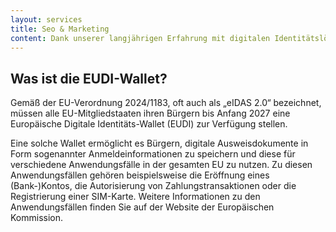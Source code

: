```yaml
---
layout: services
title: Seo & Marketing
content: Dank unserer langjährigen Erfahrung mit digitalen Identitätslösungen und unserer aktiven Beteiligung an wegweisenden identitätsbezogenen Initiativen wie dem European Digital Identity (EUDI) Wallet sind wir in der Lage, Unternehmen bei der Implementierung konformer, sicherer und benutzerfreundlicher Identitätslösungen in Verbindung mit verbesserten Technologien zu unterstützen.
---
```


## Was ist die EUDI-Wallet?
Gemäß der EU-Verordnung 2024/1183, oft auch als „eIDAS 2.0“ bezeichnet, müssen alle EU-Mitgliedstaaten ihren Bürgern bis Anfang 2027 eine Europäische Digitale Identitäts-Wallet (EUDI) zur Verfügung stellen.

Eine solche Wallet ermöglicht es Bürgern, digitale Ausweisdokumente in Form sogenannter Anmeldeinformationen zu speichern und diese für verschiedene Anwendungsfälle in der gesamten EU zu nutzen. Zu diesen Anwendungsfällen gehören beispielsweise die Eröffnung eines (Bank-)Kontos, die Autorisierung von Zahlungstransaktionen oder die Registrierung einer SIM-Karte. Weitere Informationen zu den Anwendungsfällen finden Sie auf der Website der Europäischen Kommission.